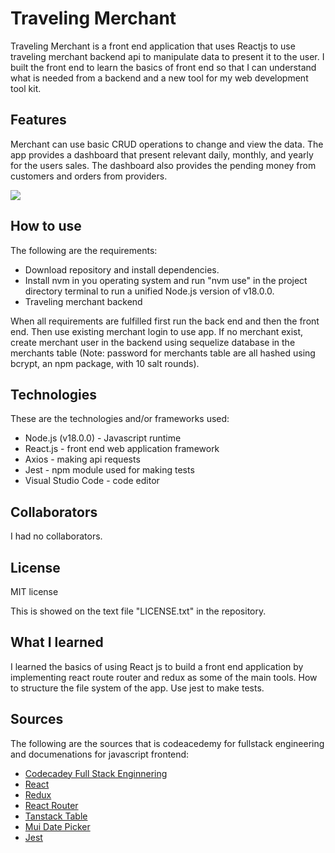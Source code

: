 # Traveling Merchant

Traveling Merchant is a front end application that uses Reactjs to use traveling merchant backend api to manipulate data to present it to the user. I built the front end to learn the basics of front end so that I can understand what is needed from a backend and a new tool for my web development tool kit.

## Features

Merchant can use basic CRUD operations to change and view the data. The app provides a dashboard that present relevant daily, monthly, and yearly for the users sales. The dashboard also provides the pending money from customers and orders from providers.

![](public/videos/app-video.gif)

## How to use

The following are the requirements:

- Download repository and install dependencies.
- Install nvm in you operating system and run "nvm use" in the project directory terminal to run a unified Node.js version of v18.0.0.
- Traveling merchant backend

When all requirements are fulfilled first run the back end and then the front end. Then use existing merchant login to use app. If no merchant exist, create merchant user in the backend using sequelize database in the merchants table (Note: password for merchants table are all hashed using bcrypt, an npm package, with 10 salt rounds).

## Technologies

These are the technologies and/or frameworks used:

- Node.js (v18.0.0) - Javascript runtime
- React.js - front end web application framework
- Axios - making api requests
- Jest - npm module used for making tests
- Visual Studio Code - code editor

## Collaborators

I had no collaborators.

## License

MIT license

This is showed on the text file "LICENSE.txt" in the repository.

## What I learned

I learned the basics of using React js to build a front end application by implementing react route router and redux as some of the main tools. How to structure the file system of the app. Use jest to make tests.

## Sources

The following are the sources that is codeacedemy for fullstack engineering and documenations for javascript frontend:

- [Codecadey Full Stack Enginnering](https://www.codecademy.com/career-journey/full-stack-engineer)
- [React](https://react.dev/)
- [Redux](https://redux.js.org/)
- [React Router](https://reactrouter.com/en/main)
- [Tanstack Table](https://tanstack.com/table/v8)
- [Mui Date Picker](https://mui.com/x/react-date-pickers/date-picker/)
- [Jest](https://jestjs.io/)

